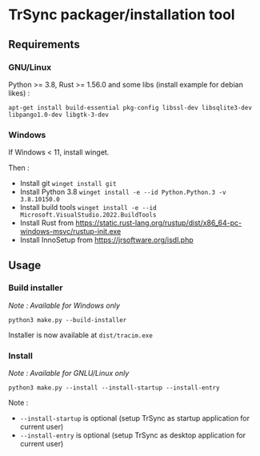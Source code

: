 # TrSync packager/installation tool

## Requirements

### GNU/Linux

Python >= 3.8, Rust >= 1.56.0 and some libs (install example for debian likes) :

    apt-get install build-essential pkg-config libssl-dev libsqlite3-dev libpango1.0-dev libgtk-3-dev

### Windows

If Windows < 11, install winget.

Then :

* Install git `winget install git`
* Install Python 3.8 `winget install -e --id Python.Python.3 -v 3.8.10150.0`
* Install build tools `winget install -e --id Microsoft.VisualStudio.2022.BuildTools`
* Install Rust from https://static.rust-lang.org/rustup/dist/x86_64-pc-windows-msvc/rustup-init.exe
* Install InnoSetup from https://jrsoftware.org/isdl.php

## Usage

### Build installer

*Note : Available for Windows only*

    python3 make.py --build-installer

Installer is now available at `dist/tracim.exe`

### Install

*Note : Available for GNLU/Linux only*

    python3 make.py --install --install-startup --install-entry

Note :

 * `--install-startup` is optional (setup TrSync as startup application for current user)
 * `--install-entry` is optional (setup TrSync as desktop application for current user)
